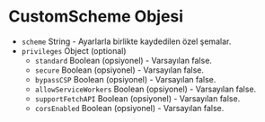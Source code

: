 # CustomScheme Objesi

* `scheme` String - Ayarlarla birlikte kaydedilen özel şemalar.
* `privileges` Object (optional)
  * `standard` Boolean (opsiyonel) - Varsayılan false.
  * `secure` Boolean (opsiyonel) - Varsayılan false.
  * `bypassCSP` Boolean (opsiyonel) - Varsayılan false.
  * `allowServiceWorkers` Boolean (opsiyonel) - Varsayılan false.
  * `supportFetchAPI` Boolean (opsiyonel) - Varsayılan false.
  * `corsEnabled` Boolean (opsiyonel) - Varsayılan false.

